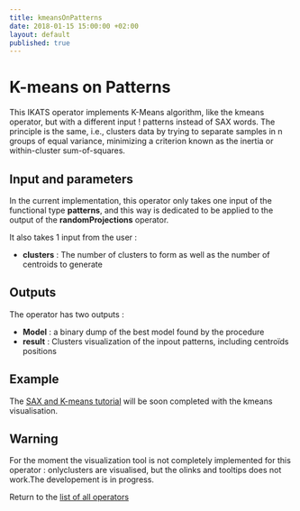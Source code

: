 ```yaml
---
title: kmeansOnPatterns
date: 2018-01-15 15:00:00 +02:00
layout: default
published: true
---
```

# K-means on Patterns

This IKATS operator implements K-Means algorithm, like the kmeans operator, but with a different input ! patterns instead of SAX words. The principle is the same, i.e., clusters data by trying to separate samples in n groups of equal variance, minimizing a criterion known as the inertia or within-cluster sum-of-squares.


## Input and parameters

In the current implementation, this operator only takes one input of the functional type **patterns**, and this way is dedicated to be applied to the output of the **randomProjections** operator.

It also takes 1 input from the user :

- **clusters** : The number of clusters to form as well as the number of centroids to generate


## Outputs

The operator has two outputs :

 - **Model** : a binary dump of the best model found by the procedure
 - **result** : Clusters visualization of the inpout patterns, including centroïds positions

## Example
The  [SAX and K-means tutorial](/doc/tutorials/tuto_random_projection.html) will be soon completed with the kmeans visualisation.


## Warning

For the moment the visualization tool is not completely implemented for this operator : onlyclusters are visualised, but the olinks and tooltips does not work.The developement is in progress.


Return to the [list of all operators](/operators.html)
